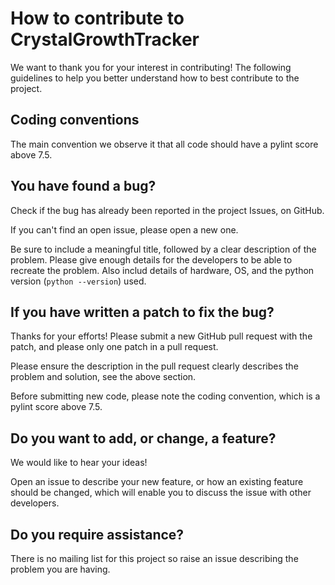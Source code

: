 # How to contribute to CrystalGrowthTracker

We want to thank you for your interest in contributing! The following guidelines to help you better understand how to best contribute to the project.

## Coding conventions

The main convention we observe it that all code should have a pylint score above 7.5.

## You have found a bug?

Check if the bug has already been reported in the project Issues, on GitHub.

If you can't find an open issue, please open a new one.

Be sure to include a meaningful title, followed by a clear description of the problem. Please give enough details for the developers to be able to recreate the problem. Also includ details of hardware, OS, and the python version (`python --version`) used.

## If you have written a patch to fix the bug?

Thanks for your efforts! Please submit a new GitHub pull request with the patch, and please only one patch in a pull request.

Please ensure the description in the pull request clearly describes the problem and solution, see the above section.

Before submitting new code, please note the coding convention, which is a pylint score above 7.5.

## Do you want to add, or change, a feature?

We would like to hear your ideas!

Open an issue to describe your new feature, or how an existing feature should be changed, which will enable you to discuss the issue with other developers.

## Do you require assistance?

There is no mailing list for this project so raise an issue describing the problem you are having.
